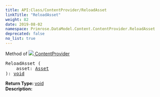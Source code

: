 ```yaml
---
title: API:Class/ContentProvider/ReloadAsset
linkTitle: "ReloadAsset"
weight: 82
date: 2019-08-02
namespace: Primrose.DataModel.Content.ContentProvider.ReloadAsset
deprecated: false
no_list: true
---
```

Method of <a href="/docs/api-reference/Class/ContentProvider"><img src="/icons/silk/package.png"/>&nbsp;ContentProvider</a>
<pre class="method-declaration">
ReloadAsset (
    asset: <a class="type" href="/docs/api-reference/Asset/Asset">Asset</a>
): <a class="type" href="/docs/api-reference/System/void">void</a></pre>
<b>Return Type: </b>
<a class="type" href="/docs/api-reference/System/void">void</a>
<br/>
<b>Description: </b>